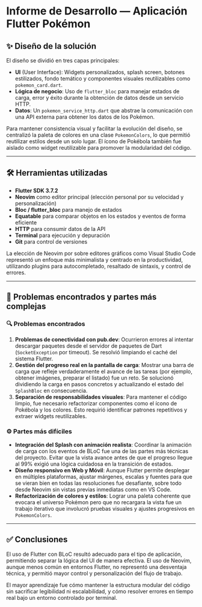 # Informe de Desarrollo — Aplicación Flutter Pokémon

## ✨ Diseño de la solución

El diseño se dividió en tres capas principales:

- **UI** (User Interface): Widgets personalizados, splash screen, botones estilizados, fondo temático y componentes visuales reutilizables como `pokemon_card.dart`.
- **Lógica de negocio**: Uso de `flutter_bloc` para manejar estados de carga, error y éxito durante la obtención de datos desde un servicio HTTP.
- **Datos**: Un `pokemon_service_http.dart` que abstrae la comunicación con una API externa para obtener los datos de los Pokémon.

Para mantener consistencia visual y facilitar la evolución del diseño, se centralizó la paleta de colores en una clase `PokemonColors`, lo que permitió reutilizar estilos desde un solo lugar. El ícono de Pokébola también fue aislado como widget reutilizable para promover la modularidad del código.

---

## 🛠️ Herramientas utilizadas

- **Flutter SDK 3.7.2**
- **Neovim** como editor principal (elección personal por su velocidad y personalización)
- **Bloc / flutter_bloc** para manejo de estados
- **Equatable** para comparar objetos en los estados y eventos de forma eficiente
- **HTTP** para consumir datos de la API
- **Terminal** para ejecución y depuración
- **Git** para control de versiones

La elección de Neovim por sobre editores gráficos como Visual Studio Code representó un enfoque más minimalista y centrado en la productividad, utilizando plugins para autocompletado, resaltado de sintaxis, y control de errores.

---

## 📄 Problemas encontrados y partes más complejas

### 🔍 Problemas encontrados

1. **Problemas de conectividad con pub.dev**: Ocurrieron errores al intentar descargar paquetes desde el servidor de paquetes de Dart (`SocketException` por timeout). Se resolvió limpiando el caché del sistema Flutter.
2. **Gestión del progreso real en la pantalla de carga**: Mostrar una barra de carga que refleje verdaderamente el avance de las tareas (por ejemplo, obtener imágenes, preparar el listado) fue un reto. Se solucionó dividiendo la carga en pasos concretos y actualizando el estado del `SplashBloc` en consecuencia.
3. **Separación de responsabilidades visuales**: Para mantener el código limpio, fue necesario refactorizar componentes como el ícono de Pokébola y los colores. Esto requirió identificar patrones repetitivos y extraer widgets reutilizables.

### ⚙️ Partes más difíciles

- **Integración del Splash con animación realista**: Coordinar la animación de carga con los eventos de BLoC fue una de las partes más técnicas del proyecto. Evitar que la vista avance antes de que el progreso llegue al 99% exigió una lógica cuidadosa en la transición de estados.
- **Diseño responsivo en Web y Móvil**: Aunque Flutter permite desplegar en múltiples plataformas, ajustar márgenes, escalas y fuentes para que se vieran bien en todas las resoluciones fue desafiante, sobre todo desde Neovim sin vistas previas inmediatas como en VS Code.
- **Refactorización de colores y estilos**: Lograr una paleta coherente que evocara el universo Pokémon pero que no recargara la vista fue un trabajo iterativo que involucró pruebas visuales y ajustes progresivos en `PokemonColors`.

---

## ✅ Conclusiones

El uso de Flutter con BLoC resultó adecuado para el tipo de aplicación, permitiendo separar la lógica del UI de manera efectiva. El uso de Neovim, aunque menos común en entornos Flutter, no representó una desventaja técnica, y permitió mayor control y personalización del flujo de trabajo.

El mayor aprendizaje fue cómo mantener la estructura modular del código sin sacrificar legibilidad ni escalabilidad, y cómo resolver errores en tiempo real bajo un entorno controlado por terminal.


